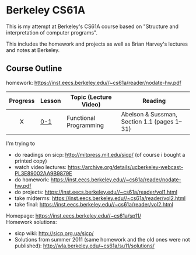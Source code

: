 # Berkeley CS61A
This is my attempt at Berkeley's CS61A course based on "Structure and interpretation of computer programs".

This includes the homework and projects as well as Brian Harvey's lectures and notes at Berkeley.


## Course Outline

homework: https://inst.eecs.berkeley.edu//~cs61a/reader/nodate-hw.pdf

Progress | Lesson | Topic (Lecture Video) | Reading | 
:-------:| ------ | --------------------- | ------- | 
 X | [0-1](https://www.youtube.com/watch?v=4leZ1Ca4f0g) | Functional Programming | Abelson & Sussman, Section 1.1 (pages 1–31) |


I'm trying to
 - do readings on sicp: http://mitpress.mit.edu/sicp/ (of course i bought a printed copy)
 - watch video lectures: https://archive.org/details/ucberkeley-webcast-PL3E89002AA9B9879E
 - do homework: https://inst.eecs.berkeley.edu//~cs61a/reader/nodate-hw.pdf
 - do projects: https://inst.eecs.berkeley.edu//~cs61a/reader/vol1.html
 - take midterms: https://inst.eecs.berkeley.edu//~cs61a/reader/vol2.html
 - take final: https://inst.eecs.berkeley.edu//~cs61a/reader/vol2.html

Homepage: https://inst.eecs.berkeley.edu//~cs61a/sp11/  
Homework solutions:
 - sicp wiki: http://sicp.org.ua/sicp/
 - Solutions from summer 2011 (same homework and the old ones were not published): http://wla.berkeley.edu/~cs61a/su11/solutions/
